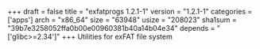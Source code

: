 +++
draft = false
title = "exfatprogs 1.2.1-1"
version = "1.2.1-1"
categories = ['apps']
arch = "x86_64"
size = "63948"
usize = "208023"
sha1sum = "39b7e3258052ffa0b00e00960381b40a14b04e34"
depends = "['glibc>=2.34']"
+++
Utilities for exFAT file system